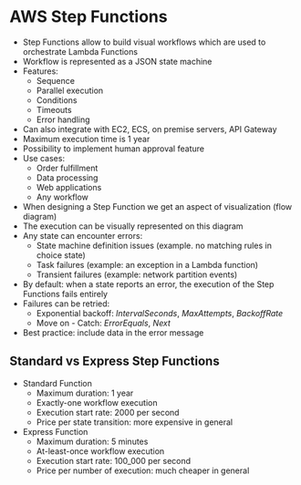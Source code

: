 # AWS Step Functions

- Step Functions allow to build visual workflows which are used to orchestrate Lambda Functions
- Workflow is represented as a JSON state machine
- Features:
    - Sequence
    - Parallel execution
    - Conditions
    - Timeouts
    - Error handling
- Can also integrate with EC2, ECS, on premise servers, API Gateway
- Maximum execution time is 1 year
- Possibility to implement human approval feature
- Use cases:
    - Order fulfillment
    - Data processing
    - Web applications
    - Any workflow
- When designing a Step Function we get an aspect of visualization (flow diagram)
- The execution can be visually represented on this diagram
- Any state can encounter errors:
    - State machine definition issues (example. no matching rules in choice state)
    - Task failures (example: an exception in a Lambda function)
    - Transient failures (example: network partition events)
- By default: when a state reports an error, the execution of the Step Functions fails entirely
- Failures can be retried:
    - Exponential backoff: *IntervalSeconds*, *MaxAttempts*, *BackoffRate*
    - Move on - Catch: *ErrorEquals*, *Next*
- Best practice: include data in the error message

## Standard vs Express Step Functions

- Standard Function
    - Maximum duration: 1 year
    - Exactly-one workflow execution
    - Execution start rate: 2000 per second
    - Price per state transition: more expensive in general
- Express Function 
    - Maximum duration: 5 minutes
    - At-least-once workflow execution
    - Execution start rate: 100_000 per second
    - Price per number of execution: much cheaper in general
